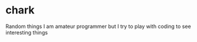 # chark
Random things
I am amateur programmer but I try to play with coding to see interesting things
